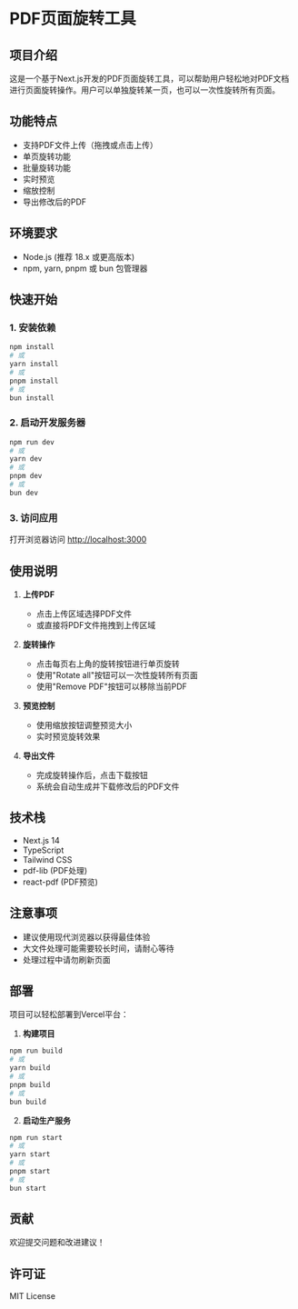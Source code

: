 


          
# PDF页面旋转工具

## 项目介绍
这是一个基于Next.js开发的PDF页面旋转工具，可以帮助用户轻松地对PDF文档进行页面旋转操作。用户可以单独旋转某一页，也可以一次性旋转所有页面。

## 功能特点
- 支持PDF文件上传（拖拽或点击上传）
- 单页旋转功能
- 批量旋转功能
- 实时预览
- 缩放控制
- 导出修改后的PDF

## 环境要求
- Node.js (推荐 18.x 或更高版本)
- npm, yarn, pnpm 或 bun 包管理器

## 快速开始

### 1. 安装依赖
```bash
npm install
# 或
yarn install
# 或
pnpm install
# 或
bun install
```

### 2. 启动开发服务器
```bash
npm run dev
# 或
yarn dev
# 或
pnpm dev
# 或
bun dev
```

### 3. 访问应用
打开浏览器访问 [http://localhost:3000](http://localhost:3000)

## 使用说明

1. **上传PDF**
   - 点击上传区域选择PDF文件
   - 或直接将PDF文件拖拽到上传区域

2. **旋转操作**
   - 点击每页右上角的旋转按钮进行单页旋转
   - 使用"Rotate all"按钮可以一次性旋转所有页面
   - 使用"Remove PDF"按钮可以移除当前PDF

3. **预览控制**
   - 使用缩放按钮调整预览大小
   - 实时预览旋转效果

4. **导出文件**
   - 完成旋转操作后，点击下载按钮
   - 系统会自动生成并下载修改后的PDF文件

## 技术栈
- Next.js 14
- TypeScript
- Tailwind CSS
- pdf-lib (PDF处理)
- react-pdf (PDF预览)

## 注意事项
- 建议使用现代浏览器以获得最佳体验
- 大文件处理可能需要较长时间，请耐心等待
- 处理过程中请勿刷新页面

## 部署

项目可以轻松部署到Vercel平台：

1. **构建项目**
```bash
npm run build
# 或
yarn build
# 或
pnpm build
# 或
bun build
```

2. **启动生产服务**
```bash
npm run start
# 或
yarn start
# 或
pnpm start
# 或
bun start
```

## 贡献
欢迎提交问题和改进建议！

## 许可证
MIT License

        